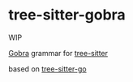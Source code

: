 # tree-sitter-gobra

WIP

[Gobra](https://github.com/viperproject/gobra) grammar for [tree-sitter](https://github.com/tree-sitter/tree-sitter)

based on [tree-sitter-go](https://github.com/tree-sitter/tree-sitter-go)
